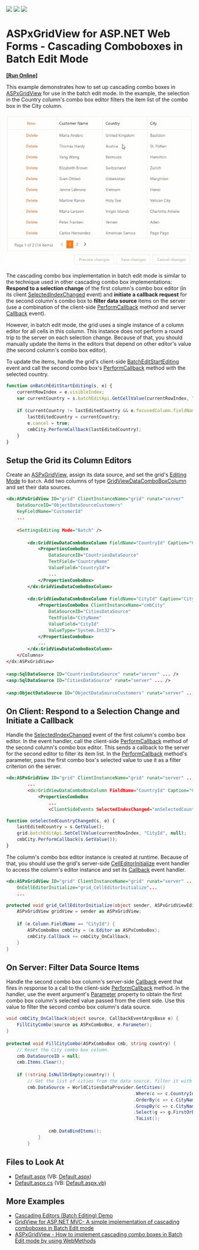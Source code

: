 <!-- default badges list -->
![](https://img.shields.io/endpoint?url=https://codecentral.devexpress.com/api/v1/VersionRange/128534653/16.1.5%2B)
[![](https://img.shields.io/badge/Open_in_DevExpress_Support_Center-FF7200?style=flat-square&logo=DevExpress&logoColor=white)](https://supportcenter.devexpress.com/ticket/details/T124512)
[![](https://img.shields.io/badge/📖_How_to_use_DevExpress_Examples-e9f6fc?style=flat-square)](https://docs.devexpress.com/GeneralInformation/403183)
<!-- default badges end -->
# ASPxGridView for ASP.NET Web Forms - Cascading Comboboxes in Batch Edit Mode
<!-- run online -->
**[[Run Online]](https://codecentral.devexpress.com/t124512/)**
<!-- run online end -->

This example demonstrates how to set up cascading combo boxes in [ASPxGridView](https://docs.devexpress.com/AspNet/DevExpress.Web.ASPxGridView) for use in the batch edit mode. In the example, the selection in the Country column's combo box editor filters the item list of the combo box in the City column. 

![Cascading Combo Boxes in Batch Edit Mode](demo.gif)

The cascading combo box implementation in batch edit mode is similar to the technique used in other cascading combo box implementations:  
**Respond to a selection change** of the first column's combo box editor (in its client [SelectedIndexChanged](https://docs.devexpress.com/AspNet/js-ASPxClientComboBox.SelectedIndexChanged) event) and **initiate a callback request** for the second column's combo box to **filter data source** items on the server (use a combination of the client-side [PerformCallback](https://docs.devexpress.com/AspNet/js-ASPxClientComboBox.PerformCallback(parameter)) method and server [Callback](https://docs.devexpress.com/AspNet/DevExpress.Web.ASPxCallback.Callback) event).

However, in batch edit mode, the grid uses a single instance of a column editor for all cells in this column. This instance does not perform a round trip to the server on each selection change. Because of that, you should manually update the items in the editors that depend on other editor's value (the second column's combo box editor). 

To update the items, handle the grid's client-side [BatchEditStartEditing](https://docs.devexpress.com/AspNet/DevExpress.Web.GridViewClientSideEvents.BatchEditStartEditing) event and call the second combo box's [PerformCallback](https://docs.devexpress.com/AspNet/js-ASPxClientComboBox.PerformCallback(parameter)) method with the selected country.


```js
function onBatchEditStartEditing(s, e) {
    currentRowIndex = e.visibleIndex;
    var currentCountry = s.batchEditApi.GetCellValue(currentRowIndex, "CountryId");

    if (currentCountry != lastEditedCountry && e.focusedColumn.fieldName == "CityId") {
        lastEditedCountry = currentCountry;
        e.cancel = true;
        cmbCity.PerformCallback(lastEditedCountry);
    }
}
```

## Setup the Grid its Column Editors
Create an [ASPxGridView](https://docs.devexpress.com/AspNet/DevExpress.Web.ASPxGridView), assign its data source, and set the grid's [Editing Mode](https://docs.devexpress.com/AspNet/DevExpress.Web.ASPxGridViewEditingSettings.Mode) to `Batch`. Add two columns of type [GridViewDataComboBoxColumn](https://docs.devexpress.com/AspNet/DevExpress.Web.GridViewDataComboBoxColumn) and set their data sources.

```xml
<dx:ASPxGridView ID="grid" ClientInstanceName="grid" runat="server" 
    DataSourceID="ObjectDataSourceCustomers"
    KeyFieldName="CustomerId" 
    ...
            
    <SettingsEditing Mode="Batch" />
                
        <dx:GridViewDataComboBoxColumn FieldName="CountryId" Caption="Country">
            <PropertiesComboBox 
                DataSourceID="CountriesDataSource"
                TextField="CountryName" 
                ValueField="CountryId">
                ...
            </PropertiesComboBox>
        </dx:GridViewDataComboBoxColumn>
                
        <dx:GridViewDataComboBoxColumn FieldName="CityId" Caption="City">
            <PropertiesComboBox ClientInstanceName="cmbCity"
                DataSourceID="CitiesDataSource"
                TextField="CityName" 
                ValueField="CityId" 
                ValueType="System.Int32">
            </PropertiesComboBox>
            ...
        </dx:GridViewDataComboBoxColumn>
    </Columns>
</dx:ASPxGridView>

<asp:SqlDataSource ID="CountriesDataSource" runat="server" ... />
<asp:SqlDataSource ID="CitiesDataSource" runat="server" ... />

<asp:ObjectDataSource ID="ObjectDataSourceCustomers" runat="server" ... />
```

## On Client: Respond to a Selection Change and Initiate a Callback
Handle the [SelectedIndexChanged](https://docs.devexpress.com/AspNet/js-ASPxClientComboBox.SelectedIndexChanged) event of the first column's combo box editor. In the event handler, call the client-side [PerformCallback](https://docs.devexpress.com/AspNet/js-ASPxClientComboBox.PerformCallback(parameter)) method of the second column's combo box editor. This sends a callback to the server for the second editor to filter its item list. In the [PerformCallback](https://docs.devexpress.com/AspNet/js-ASPxClientComboBox.PerformCallback(parameter)) method's parameter, pass the first combo box's selected value to use it as a filter criterion on the server.

```xml
<dx:ASPxGridView ID="grid" ClientInstanceName="grid" runat="server" ...
        ...
        <dx:GridViewDataComboBoxColumn FieldName="CountryId" Caption="Country">
            <PropertiesComboBox 
                ...
                <ClientSideEvents SelectedIndexChanged="onSelectedCountryChanged" />
```

```js
function onSelectedCountryChanged(s, e) {
    lastEditedCountry = s.GetValue();
    grid.batchEditApi.SetCellValue(currentRowIndex, "CityId", null);
    cmbCity.PerformCallback(s.GetValue());
}
```

The column's combo box editor instance is created at runtime. Because of that, you should use the grid's server-side [CellEditorInitialize](https://docs.devexpress.com/AspNet/DevExpress.Web.ASPxGridView.CellEditorInitialize) event handler to access the column's editor instance and set its [Callback](https://docs.devexpress.com/AspNet/DevExpress.Web.ASPxCallback.Callback) event handler.

```xml
<dx:ASPxGridView ID="grid" ClientInstanceName="grid" runat="server" ...
    OnCellEditorInitialize="grid_CellEditorInitialize"...
    ...
```

```c#
protected void grid_CellEditorInitialize(object sender, ASPxGridViewEditorEventArgs e) {
    ASPxGridView gridView = sender as ASPxGridView;

    if (e.Column.FieldName == "CityId") {
        ASPxComboBox cmbCity = (e.Editor as ASPxComboBox);
        cmbCity.Callback += cmbCity_OnCallback;
    }
}
```

## On Server: Filter Data Source Items
Handle the second combo box column's server-side [Callback](https://docs.devexpress.com/AspNet/DevExpress.Web.ASPxCallback.Callback) event that fires in response to a call to the client-side [PerformCallback](https://docs.devexpress.com/AspNet/js-ASPxClientComboBox.PerformCallback(parameter)) method. In the handler, use the event argument's [Parameter](https://docs.devexpress.com/AspNet/DevExpress.Web.CallbackEventArgsBase.Parameter) property to obtain the first combo box column's selected value passed from the client side. Use this value to filter the second combo box column's data source.

```c#
void cmbCity_OnCallback(object source, CallbackEventArgsBase e) {
    FillCityCombo(source as ASPxComboBox, e.Parameter);
}

protected void FillCityCombo(ASPxComboBox cmb, string country) {
    // Reset the City combo box column.
    cmb.DataSourceID = null;
    cmb.Items.Clear();

    if (!string.IsNullOrEmpty(country)) {
        // Get the list of cities from the data source, filter it with the passed parameter, and fill the combo box with filtered items.
        cmb.DataSource = WorldCitiesDataProvider.GetCities()
                                                .Where(c => c.CountryId == Convert.ToInt32(country))
                                                .OrderBy(c => c.CityName)
                                                .GroupBy(c => c.CityName)
                                                .Select(g => g.FirstOrDefault())
                                                .ToList();

                cmb.DataBindItems();
            }
        }
```

## Files to Look At
- [Default.aspx](./CS/CascadingComboBoxesBatch/Default.aspx) (VB: [Default.aspx](./VB//CascadingComboBoxesBatch//Default.aspx))
- [Default.aspx.cs](./CS//CascadingComboBoxesBatch//Default.aspx.cs) (VB: [Default.aspx.vb](./VB//CascadingComboBoxesBatch//Default.aspx.vb))

## More Examples
- [Cascading Editors (Batch Editing) Demo](https://demos.devexpress.com/ASPxGridViewDemos/GridEditing/CascadingComboBoxesBatch.aspx)
- [GridView for ASP.NET MVC- A simple implementation of cascading comboboxes in Batch Edit mode](https://github.com/DevExpress-Examples/gridview-a-simple-implementation-of-cascading-comboboxes-in-batch-edit-mode-t155879)
- [ASPxGridView - How to implement cascading combo boxes in Batch Edit mode by using WebMethods](https://github.com/DevExpress-Examples/aspxgridview-how-to-implement-cascading-combo-boxes-in-batch-edit-mode-by-using-webmethods-t356740)

